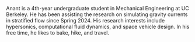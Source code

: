Anant is a 4th-year undergraduate student in Mechanical Engineering at UC Berkeley. He has been assisting the research on simulating gravity currents in stratified flow since Spring 2024. His research interests include hypersonics, computational fluid dynamics, and space vehicle design. In his free time, he likes to bake, hike, and travel.
